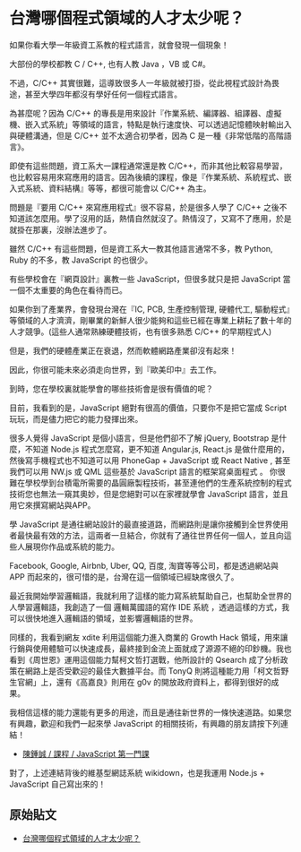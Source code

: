 # 台灣哪個程式領域的人才太少呢？

如果你看大學一年級資工系教的程式語言，就會發現一個現象！

大部份的學校都教 C / C++, 也有人教 Java ，VB 或 C#。

不過，C/C++ 其實很難，這導致很多人一年級就被打掛，從此視程式設計為畏途，甚至大學四年都沒有學好任何一個程式語言。

為甚麼呢？因為 C/C++ 的專長是用來設計『作業系統、編譯器、組譯器、虛擬機、嵌入式系統」等領域的語言，特點是執行速度快、可以透過記憶體映射輸出入與硬體溝通，但是 C/C++ 並不太適合初學者，因為 C 是一種《非常低階的高階語言》。

即使有這些問題，資工系大一課程通常還是教 C/C++，而非其他比較容易學習，也比較容易用來寫應用的語言。因為後續的課程，像是『作業系統、系統程式、嵌入式系統、資料結構』等等，都很可能會以 C/C++ 為主。

問題是『要用 C/C++ 來寫應用程式』很不容易，於是很多人學了 C/C++ 之後不知道該怎麼用。學了沒用的話，熱情自然就沒了。熱情沒了，又寫不了應用，於是就掛在那裏，沒辦法進步了。

雖然 C/C++ 有這些問題，但是資工系大一教其他語言通常不多，教 Python, Ruby 的不多，教 JavaScript 的也很少。

有些學校會在『網頁設計』裏教一些 JavaScript，但很多就只是把 JavaScript 當一個不太重要的角色在看待而已。

如果你到了產業界，會發現台灣在『IC, PCB, 生產控制管理, 硬體代工, 驅動程式』等領域的人才濟濟，剛畢業的新鮮人很少能夠和這些已經在專業上耕耘了數十年的人才競爭。(這些人通常熟練硬體技術，也有很多熟悉 C/C++ 的早期程式人)

但是，我們的硬體產業正在衰退，然而軟體網路產業卻沒有起來！

因此，你很可能未來必須走向世界，到『歐美印中』去工作。

到時，您在學校裏就能學會的哪些技術會是很有價值的呢？

目前，我看到的是，JavaScript 絕對有很高的價值，只要你不是把它當成 Script 玩玩，而是儘力把它的能力發揮出來。

很多人覺得 JavaScript 是個小語言，但是他們卻不了解 jQuery, Bootstrap 是什麼，不知道 Node.js 程式怎麼寫，更不知道 Angular.js, React.js 是做什麼用的，然後寫手機程式也不知道可以用 PhoneGap + JavaScript  或 React Native , 甚至我們可以用 NW.js 或 QML 這些基於 JavaScript 語言的框架寫桌面程式 。
你很難在學校學到台積電所需要的晶圓廠製程技術，甚至連他們的生產系統控制的程式技術您也無法一窺其奧妙，但是您絕對可以在家裡就學會 JavaScript 語言，並且用它來撰寫網站與APP。

學 JavaScript 是通往網站設計的最直接道路，而網路則是讓你接觸到全世界使用者最快最有效的方法，這兩者一旦結合，你就有了通往世界任何一個人，並且向這些人展現你作品或系統的能力。

Facebook, Google, Airbnb, Uber, QQ, 百度, 淘寶等等公司，都是透過網站與 APP 而起來的，很可惜的是，台灣在這一個領域已經缺席很久了。

最近我開始學習邏輯語，我就利用了這樣的能力寫系統幫助自己，也幫助全世界的人學習邏輯語，我創造了一個 邏輯萬國語的寫作 IDE 系統 ，透過這樣的方式，我可以很快地進入邏輯語的領域，並影響邏輯語的世界。

同樣的，我看到網友 xdite 利用這個能力進入商業的 Growth Hack 領域，用來讓行銷與使用體驗可以快速成長，最終接到金流上面就成了源源不絕的印鈔機。我也看到《周世恩》運用這個能力幫柯文哲打選戰，他所設計的 Qsearch 成了分析政策在網路上是否受歡迎的最佳大數據平台。而 TonyQ 則將這種能力用「柯文哲野生官網」上，還有《高嘉良》則用在  g0v 的開放政府資料上，都得到很好的成果。

我相信這樣的能力還能有更多的用途，而且是通往新世界的一條快速道路。如果您有興趣，歡迎和我們一起來學 JavaScript 的相關技術，有興趣的朋友請按下列連結！

* [陳鍾誠 / 課程 / JavaScript 第一門課](http://ccc.nqu.edu.tw/db/js1/home.html)

對了，上述連結背後的維基型網誌系統 wikidown，也是我運用 Node.js + JavaScript 自己寫出來的！

## 原始貼文

* [台灣哪個程式領域的人才太少呢？](https://www.facebook.com/notes/%E9%99%B3%E9%8D%BE%E8%AA%A0/%E5%8F%B0%E7%81%A3%E5%93%AA%E5%80%8B%E7%A8%8B%E5%BC%8F%E9%A0%98%E5%9F%9F%E7%9A%84%E4%BA%BA%E6%89%8D%E5%A4%AA%E5%B0%91%E5%91%A2/10153616393181893)
